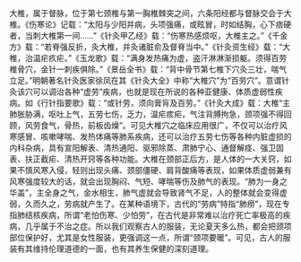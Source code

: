 大椎，属于督脉，位于第七颈椎与第一胸椎棘突之间，六条阳经都与督脉交会于大椎。《伤寒论》记载：“太阳与少阳并病，头项强痛，或眩冒，时如结胸，心下痞硬者，当刺大椎第一间……”《针灸甲乙经》载：“伤寒热感烦呕，大椎主之。”《千金方》载：“若脊强反折，灸大椎，并灸诸脏俞及督脊当中。”《针灸资生经》载：“大椎，治温疟疚疟。”《玉龙歌》载：“满身发热痛为虚，盗汗淋淋渐损躯。须得百劳椎骨穴，金针一刺疾俱除。”《景岳全书》载：“背中骨节第七椎下穴灸三壮，喘气立足。”明朝著名针灸医家徐凤在其《针灸大全》中称“大椎穴”为“百劳穴”。意谓针灸该穴可以调治各种“虚劳”疾病，也就是现在所说的各种亚健康、体质虚弱性疾病。如《行针指要歌》载：“或针劳，须向膏肓及百劳。”《针灸大成》载：大椎“主肺胀胁满，呕吐上气，五劳七伤，乏力，温疟痎疟，气注背膊拘急，颈项强不得回顾，风劳食气，骨热，前板齿燥”。可见大椎穴之临床应用很广，不仅可以治疗风寒感冒、咳嗽哮喘、发热体痛等肺系疾病，还可以治疗五劳七伤等各种内脏虚损的内科杂病，具有宣阳解表、清热通阳、驱邪除蒸、肃肺宁心、通督解痉、强卫固表、扶正截疟、清热开窍等各种功能。大椎在颈部正后方，是人体的一大关窍，如果不慎风寒入侵，轻则出现头痛、颈部僵硬、肩背酸痛等表现，如果体质虚弱兼有风寒强度较大的话，就会出现胸闷、气短、哮喘等伤及肺气的表现。“肺为一身之华盖”，主全身之气，金水相生，肺气虚就会导致肾气不足，人的整体就会变得虚弱，久而久之，劳病就产生了。在某种语境下，古代的“劳病”特指“肺痨”，现在专指肺结核疾病，所谓“老怕伤寒、少怕劳”，在古代是非常难以治疗死亡率极高的疾病，几乎属于不治之症。所以我们观察古人的服装，无论夏天多么热，都会把颈项部位保护好，尤其是女性服装，更强调这一点，所谓“颈项要暖”。可见，古人的服装有其维持伦理道德的一面，也有其养生保健的深刻道理。
